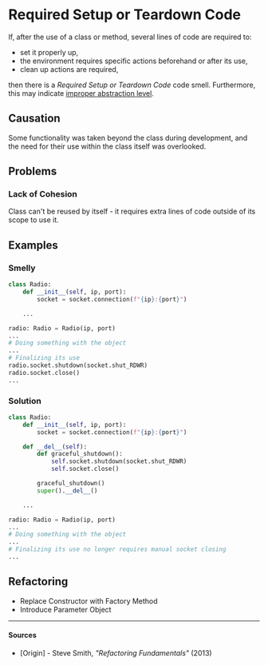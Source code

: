 # Required Setup or Teardown Code

If, after the use of a class or method, several lines of code are required to:

- set it properly up,
- the environment requires specific actions beforehand or after its use,
- clean up actions are required,

then there is a _Required Setup or Teardown Code_ code smell. Furthermore, this
may indicate [improper abstraction level](Dubious%20Abstraction.md).

## Causation

Some functionality was taken beyond the class during development, and the need
for their use within the class itself was overlooked.

## Problems

### Lack of Cohesion

Class can't be reused by itself - it requires extra lines of code outside of its
scope to use it.

## Examples



### Smelly

```py
class Radio:
    def __init__(self, ip, port):
        socket = socket.connection(f"{ip}:{port}")

    ...

radio: Radio = Radio(ip, port)
...
# Doing something with the object
...
# Finalizing its use
radio.socket.shutdown(socket.shut_RDWR)
radio.socket.close()
...
```

### Solution

```py
class Radio:
    def __init__(self, ip, port):
        socket = socket.connection(f"{ip}:{port}")

    def __del__(self):
        def graceful_shutdown():
            self.socket.shutdown(socket.shut_RDWR)
            self.socket.close()

        graceful_shutdown()
        super().__del__()

    ...

radio: Radio = Radio(ip, port)
...
# Doing something with the object
...
# Finalizing its use no longer requires manual socket closing
...
```



## Refactoring

- Replace Constructor with Factory Method
- Introduce Parameter Object

---

#### Sources

- [Origin] - Steve Smith, _"Refactoring Fundamentals"_ (2013)
